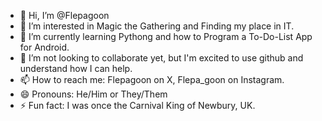 - 👋 Hi, I’m @Flepagoon
- 👀 I’m interested in Magic the Gathering and Finding my place in IT.
- 🌱 I’m currently learning Pythong and how to Program a To-Do-List App for Android.
- 💞️ I’m not looking to collaborate yet, but I'm excited to use github and understand how I can help.
- 📫 How to reach me: Flepagoon on X, Flepa_goon on Instagram.
- 😄 Pronouns: He/Him or They/Them
- ⚡ Fun fact: I was once the Carnival King of Newbury, UK.

<!---
Flepagoon/Flepagoon is a ✨ special ✨ repository because its `README.md` (this file) appears on your GitHub profile.
You can click the Preview link to take a look at your changes.
--->
